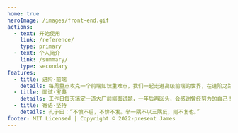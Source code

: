 ```yaml
---
home: true
heroImage: /images/front-end.gif
actions:
  - text: 开始使用
    link: /reference/
    type: primary
  - text: 个人简介
    link: /summary/
    type: secondary
features:
  - title: 进阶·前端
    details: 每周重点攻克一个前端知识重难点，我们一起走进高级前端的世界，在进阶之路上，共勉！
  - title: 面试·宝典
    details: 工作日每天搞定一道大厂前端面试题，一年后再回头，会感谢曾经努力的自己！
  - title: 寄语·坚持
    details: 孔子曰：“不愤不启，不悱不发。举一隅不以三隅反，则不复也。”
footer: MIT Licensed | Copyright © 2022-present James
---
```

